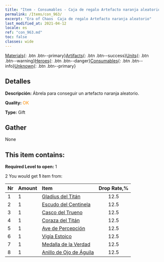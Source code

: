 ```yaml
---
title: "Item - Consumables - Caja de regalo Artefacto naranja aleatorio"
permalink: /Items/con_963/
excerpt: "Era of Chaos  Caja de regalo Artefacto naranja aleatorio"
last_modified_at: 2021-04-12
locale: es
ref: "con_963.md"
toc: false
classes: wide
---
```

 [Materials](/es/Items/){: .btn .btn--primary}[Artifacts](/es/Items/Artifacts/){: .btn .btn--success}[Units](/es/Items/Units/){: .btn .btn--warning}[Heroes](/es/Items/Heroes/){: .btn .btn--danger}[Consumables](/es/Items/Consumables/){: .btn .btn--info}[Unknown](/es/Items/Unknown/){: .btn .btn--primary}

## Detalles
 **Descripción:** Ábrela para conseguir un artefacto naranja aleatorio.

 **Quality:** <span style="color: #FF8C00">OK</span>

 **Type:** Gift

## Gather

  None

## This item contains:

 **Required Level to open:** 1

 2 You would get **1** item  from:

  | Nr | Amount |     Item    | Drop Rate,% |
  |:---|:-------|:------------|:---------:|
  | 1 | 1 | [Gladius del Titán](/es/Items/art_156/) | 12.5 | 
  | 2 | 1 | [Escudo del Centinela](/es/Items/art_157/) | 12.5 | 
  | 3 | 1 | [Casco del Trueno](/es/Items/art_158/) | 12.5 | 
  | 4 | 1 | [Coraza del Titán](/es/Items/art_159/) | 12.5 | 
  | 5 | 1 | [Ave de Percepción](/es/Items/art_132/) | 12.5 | 
  | 6 | 1 | [Vigía Estoico](/es/Items/art_133/) | 12.5 | 
  | 7 | 1 | [Medalla de la Verdad](/es/Items/art_134/) | 12.5 | 
  | 8 | 1 | [Anillo de Ojo de Águila](/es/Items/art_135/) | 12.5 | 
